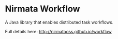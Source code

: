 Nirmata Workflow
========
 A Java library that enables distributed task workflows.
 
 Full details here: http://nirmataoss.github.io/workflow
